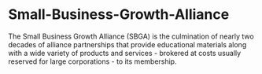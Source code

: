# Small-Business-Growth-Alliance
The Small Business Growth Alliance (SBGA) is the culmination of nearly two decades of alliance partnerships that provide educational materials along with a wide variety of products and services - brokered at costs usually reserved for large corporations - to its membership.  
